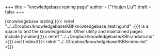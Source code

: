 +++
title = "knowledgebase testing page"
author = ["Houjun Liu"]
draft = false
+++

[knowledgebase testing]({{< relref "../../Dropbox/knowledgebase/KBhknowledgebase_testing.md" >}}) is a space to test the knowledgebase! Other utility and maintained pages include [random]({{< relref "../../Dropbox/knowledgebase/KBhrandom.md" >}}) and [Index]({{< relref "../../Dropbox/knowledgebase/KBhindex.md" >}}).